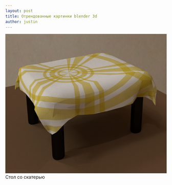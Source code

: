 ```yaml
---
layout: post
title: Отрендованные картинки blender 3d
author: justin
---
```

![](/assets/img/too.png)
Стол со скатерью